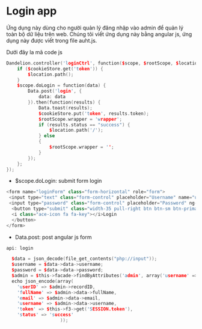 # Login app

Ứng dụng này dùng cho người quản lý đăng nhập vào admin để quản lý toàn bộ dữ liệu trên web.
Chúng tôi viết ứng dụng này bằng angular js, ứng dụng này được viết trong file auht.js.

Dưới đây la mã code js

```cpp
Dandelion.controller('loginCtrl', function($scope, $rootScope, $location, $http, $cookieStore, Data) {
    if ($cookieStore.get('token')) {
        $location.path();
    }
    $scope.doLogin = function(data) {
        Data.post('login', {
            data: data
        }).then(function(results) {
            Data.toast(results);
            $cookieStore.put('token', results.token);
            $rootScope.wrapper = 'wrapper';
            if (results.status == "success") {
                $location.path('/');
            } else
            {
                $rootScope.wrapper = '';
            }
        });
    };
});
```
- $scope.doLogin: submit form login
```cpp
<form name="loginForm" class="form-horizontal" role="form">
 <input type="text" class="form-control" placeholder="Username" name="username" ng-model="login.username" required focus/>
 <input type="password" class="form-control" placeholder="Password" ng-model="login.password" required/>
  <button type="submit" class="width-35 pull-right btn btn-sm btn-primary" ng-click="doLogin(login)">
  <i class="ace-icon fa fa-key"></i>Login
  </button>
</form>
```
- Data.post: post angular js form
```cpp
api: login

  $data = json_decode(file_get_contents("php://input"));
  $username = $data->data->username;
  $password = $data->data->password;
  $admin = $this->facade->findByAttributes('admin', array('username' => $username, 'status' => 1));
  echo json_encode(array(
    'userID' => $admin->recordID,
    'fullName' => $admin->data->fullName,
    'email' => $admin->data->email,
    'username' => $admin->data->username,
    'token' => $this->f3->get('SESSION.token'),
    'status' => 'success'
                    ));    

```

